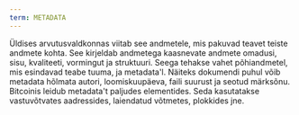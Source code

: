 ```yaml
---
term: METADATA
---
```


Üldises arvutusvaldkonnas viitab see andmetele, mis pakuvad teavet teiste andmete kohta. See kirjeldab andmetega kaasnevate andmete omadusi, sisu, kvaliteeti, vormingut ja struktuuri. Seega tehakse vahet põhiandmetel, mis esindavad teabe tuuma, ja metadata'l. Näiteks dokumendi puhul võib metadata hõlmata autori, loomiskuupäeva, faili suurust ja seotud märksõnu. Bitcoinis leidub metadata't paljudes elementides. Seda kasutatakse vastuvõtvates aadressides, laiendatud võtmetes, plokkides jne.